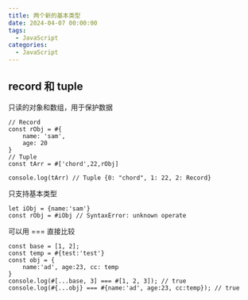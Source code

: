 ```yaml
---
title: 两个新的基本类型
date: 2024-04-07 00:00:00
tags: 
  - JavaScript
categories: 
  - JavaScript
---
```


## record 和 tuple

只读的对象和数组，用于保护数据

```
// Record
const rObj = #{
    name: 'sam',
    age: 20
}
// Tuple
const tArr = #['chord',22,rObj]

console.log(tArr) // Tuple {0: "chord", 1: 22, 2: Record}
```

只支持基本类型
```
let iObj = {name:'sam'}
const rObj = #iObj // SyntaxError: unknown operate
```

可以用 === 直接比较
```
const base = [1, 2];
const temp = #{test:'test'}
const obj = {
    name:'ad', age:23, cc: temp
}
console.log(#[...base, 3] === #[1, 2, 3]); // true
console.log(#{...obj} === #{name:'ad', age:23, cc:temp}); // true
```
